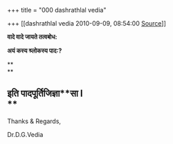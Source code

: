 +++
title = "000 dashrathlal vedia"

+++
[[dashrathlal vedia	2010-09-09, 08:54:00 [Source](https://groups.google.com/g/bvparishat/c/mSHNgCOPugo)]]



**वादे वादे जायते तत्वबोध:**

**अयं कस्य श्र्लोकस्य पाद:?**

**  
**

**इति पादपूर्तिजि**ज्ञा**सा l  
**  
--  
Thanks & Regards,  
  
Dr.D.G.Vedia  

